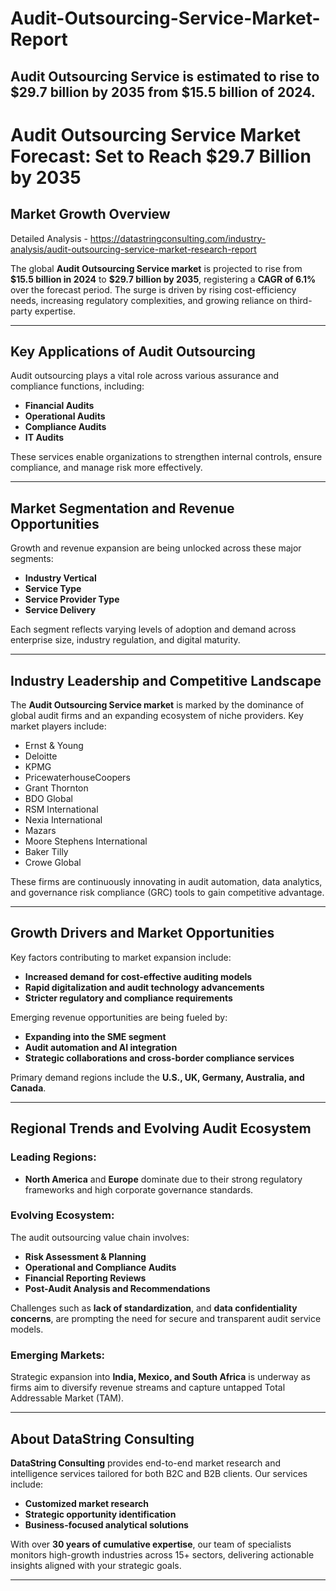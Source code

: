 # Audit-Outsourcing-Service-Market-Report
Audit Outsourcing Service is estimated to rise to $29.7 billion by 2035 from $15.5 billion of 2024.
---

# **Audit Outsourcing Service Market Forecast: Set to Reach \$29.7 Billion by 2035**

## **Market Growth Overview**

Detailed Analysis - https://datastringconsulting.com/industry-analysis/audit-outsourcing-service-market-research-report

The global **Audit Outsourcing Service market** is projected to rise from **\$15.5 billion in 2024** to **\$29.7 billion by 2035**, registering a **CAGR of 6.1%** over the forecast period. The surge is driven by rising cost-efficiency needs, increasing regulatory complexities, and growing reliance on third-party expertise.

---

## **Key Applications of Audit Outsourcing**

Audit outsourcing plays a vital role across various assurance and compliance functions, including:

* **Financial Audits**
* **Operational Audits**
* **Compliance Audits**
* **IT Audits**

These services enable organizations to strengthen internal controls, ensure compliance, and manage risk more effectively.

---

## **Market Segmentation and Revenue Opportunities**

Growth and revenue expansion are being unlocked across these major segments:

* **Industry Vertical**
* **Service Type**
* **Service Provider Type**
* **Service Delivery**

Each segment reflects varying levels of adoption and demand across enterprise size, industry regulation, and digital maturity.

---

## **Industry Leadership and Competitive Landscape**

The **Audit Outsourcing Service market** is marked by the dominance of global audit firms and an expanding ecosystem of niche providers. Key market players include:

* Ernst & Young
* Deloitte
* KPMG
* PricewaterhouseCoopers
* Grant Thornton
* BDO Global
* RSM International
* Nexia International
* Mazars
* Moore Stephens International
* Baker Tilly
* Crowe Global

These firms are continuously innovating in audit automation, data analytics, and governance risk compliance (GRC) tools to gain competitive advantage.

---

## **Growth Drivers and Market Opportunities**

Key factors contributing to market expansion include:

* **Increased demand for cost-effective auditing models**
* **Rapid digitalization and audit technology advancements**
* **Stricter regulatory and compliance requirements**

Emerging revenue opportunities are being fueled by:

* **Expanding into the SME segment**
* **Audit automation and AI integration**
* **Strategic collaborations and cross-border compliance services**

Primary demand regions include the **U.S., UK, Germany, Australia, and Canada**.

---

## **Regional Trends and Evolving Audit Ecosystem**

### Leading Regions:

* **North America** and **Europe** dominate due to their strong regulatory frameworks and high corporate governance standards.

### Evolving Ecosystem:

The audit outsourcing value chain involves:

* **Risk Assessment & Planning**
* **Operational and Compliance Audits**
* **Financial Reporting Reviews**
* **Post-Audit Analysis and Recommendations**

Challenges such as **lack of standardization**, and **data confidentiality concerns**, are prompting the need for secure and transparent audit service models.

### Emerging Markets:

Strategic expansion into **India, Mexico, and South Africa** is underway as firms aim to diversify revenue streams and capture untapped Total Addressable Market (TAM).

---

## **About DataString Consulting**

**DataString Consulting** provides end-to-end market research and intelligence services tailored for both B2C and B2B clients. Our services include:

* **Customized market research**
* **Strategic opportunity identification**
* **Business-focused analytical solutions**

With over **30 years of cumulative expertise**, our team of specialists monitors high-growth industries across 15+ sectors, delivering actionable insights aligned with your strategic goals.

---

